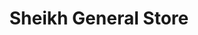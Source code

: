 ---
title: "Sheikh General Store"
url: /karachi/sheikh-general-store-nishtar-rd-millat-nagar-garden-west-area/
shop: general
---